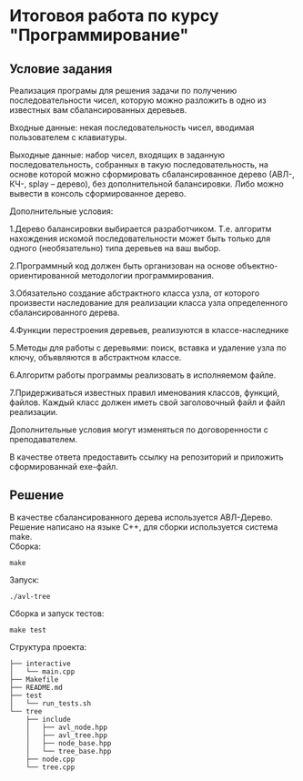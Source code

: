 # Итоговоя работа по курсу "Программирование"

## Условие задания
Реализация програмы для решения задачи по получению последовательности чисел, которую можно разложить в одно из известных вам сбалансированных деревьев.

Входные данные: некая последовательность чисел, вводимая пользователем с клавиатуры.

Выходные данные: набор чисел, входящих в заданную последовательность, собранных в такую последовательность, на основе которой можно сформировать сбалансированное дерево (АВЛ-, КЧ-, splay – дерево), без дополнительной балансировки. Либо можно вывести в консоль сформированное дерево.

Дополнительные условия:

1.Дерево балансировки выбирается разработчиком. Т.е. алгоритм нахождения искомой последовательности может быть только для одного (необязательно) типа деревьев на ваш выбор.

2.Программный код должен быть организован на основе объектно-ориентированной методологии программирования.

3.Обязательно создание абстрактного класса узла, от которого произвести наследование для реализации класса узла определенного сбалансированного дерева.

4.Функции перестроения деревьев, реализуются в классе-наследнике

5.Методы для работы с деревьями: поиск, вставка и удаление узла по ключу, объявляются  в абстрактном классе.

6.Алгоритм работы программы реализовать в исполняемом файле.

7.Придерживаться известных правил именования классов, функций, файлов. Каждый класс должен иметь свой заголовочный файл и файл реализации.

Дополнительные условия могут изменяться по договоренности с преподавателем.

В качестве ответа предоставить ссылку на репозиторий и приложить сформированнай exe-файл.

## Решение
В качестве сбалансированного дерева используется АВЛ-Дерево. Решение написано на языке С++, для сборки используется система make. \
Сборка:
```
make
```
Запуск:
```
./avl-tree
```
Сборка и запуск тестов:
```
make test
```

Структура проекта:
```
├── interactive
│   └── main.cpp
├── Makefile
├── README.md
├── test
│   └── run_tests.sh
└── tree
    ├── include
    │   ├── avl_node.hpp
    │   ├── avl_tree.hpp
    │   ├── node_base.hpp
    │   └── tree_base.hpp
    ├── node.cpp
    └── tree.cpp
```
